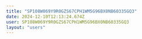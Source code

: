 ```yaml
---
title: "SP108W069Y9R0GZS67CPH1WM5G96BX0NB60335GQ3"
date: 2024-12-10T12:13:24.674Z
user: SP108W069Y9R0GZS67CPH1WM5G96BX0NB60335GQ3
layout: "users"
---
```

    